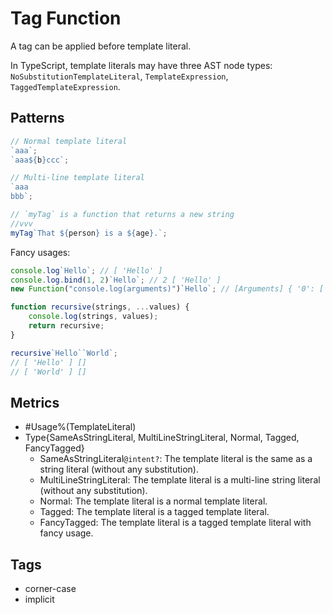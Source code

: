 # Tag Function

A tag can be applied before template literal.

In TypeScript, template literals may have three AST node
types: `NoSubstitutionTemplateLiteral`, `TemplateExpression`, `TaggedTemplateExpression`.

## Patterns

```js
// Normal template literal
`aaa`;
`aaa${b}ccc`;

// Multi-line template literal
`aaa
bbb`;

// `myTag` is a function that returns a new string
//vvv
myTag`That ${person} is a ${age}.`;
```

Fancy usages:

```js
console.log`Hello`; // [ 'Hello' ]
console.log.bind(1, 2)`Hello`; // 2 [ 'Hello' ]
new Function("console.log(arguments)")`Hello`; // [Arguments] { '0': [ 'Hello' ] }

function recursive(strings, ...values) {
    console.log(strings, values);
    return recursive;
}

recursive`Hello``World`;
// [ 'Hello' ] []
// [ 'World' ] []
```

## Metrics

* #Usage%(TemplateLiteral)
* Type{SameAsStringLiteral, MultiLineStringLiteral, Normal, Tagged, FancyTagged}
    * SameAsStringLiteral`@intent?`: The template literal is the same as a string
      literal (without any substitution).
    * MultiLineStringLiteral: The template literal is a multi-line string literal (without
      any substitution).
    * Normal: The template literal is a normal template literal.
    * Tagged: The template literal is a tagged template literal.
    * FancyTagged: The template literal is a tagged template literal with fancy usage.

## Tags

* corner-case
* implicit
